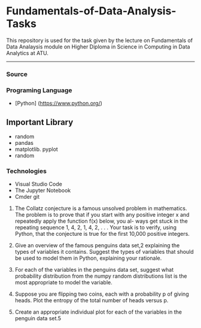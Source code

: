 # Fundamentals-of-Data-Analysis-Tasks

This repository is used for the task given by the lecture on
Fundamentals of Data Analaysis module on Higher Diploma in Science in Computing in Data Analytics at ATU.  
___
### Source 

### Programing Language 
* [Python] (https://www.python.org/)

## Important Library 
* random
* pandas 
* matplotlib. pyplot 
* random 

### Technologies 
* Visual Studio Code
* The Jupyter Notebook
* Cmder git


1. The Collatz conjecture is a famous unsolved problem in mathematics. 
The problem is to prove that if you start with any positive
integer x and repeatedly apply the function f(x) below, you al-
ways get stuck in the repeating sequence 1, 4, 2, 1, 4, 2, . . .
Your task is to verify, using Python, that the conjecture is true for
the first 10,000 positive integers.

2. Give an overview of the famous penguins data set,2 explaining
the types of variables it contains. Suggest the types of variables
that should be used to model them in Python, explaining your
rationale.

3. For each of the variables in the penguins data set, suggest what 
probability distribution from the numpy random distributions list
is the most appropriate to model the variable.

4. Suppose you are flipping two coins, each with a probability p of
giving heads. Plot the entropy of the total number of heads versus
p.

5. Create an appropriate individual plot for each of the variables in
the penguin data set.5